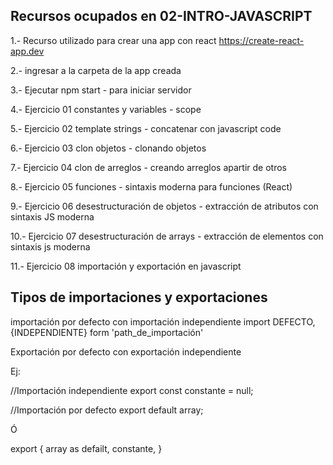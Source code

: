 ## Recursos ocupados en 02-INTRO-JAVASCRIPT

1.- Recurso utilizado para crear una app con react
https://create-react-app.dev

2.- ingresar a la carpeta de la app creada

3.- Ejecutar npm start - para iniciar servidor

4.- Ejercicio 01 constantes y variables - scope

5.- Ejercicio 02 template strings - concatenar con javascript code

6.- Ejercicio 03 clon objetos - clonando objetos

7.- Ejercicio 04 clon de arreglos - creando arreglos apartir de otros

8.- Ejercicio 05 funciones - sintaxis moderna para funciones (React)

9.- Ejercicio 06 desestructuración de objetos - extracción de atributos con sintaxis JS moderna

10.- Ejercicio 07 desestructuración de arrays - extracción de elementos con sintaxis js moderna

11.- Ejercicio 08 importación y exportación en javascript

## Tipos de importaciones y exportaciones
importación por defecto con importación independiente
import DEFECTO, {INDEPENDIENTE} form 'path_de_importación'

Exportación por defecto con exportación independiente

Ej:

//Importación independiente
export const constante = null;

//Importación por defecto
export default array;

Ó

export {
    array as defailt,
    constante,
}

